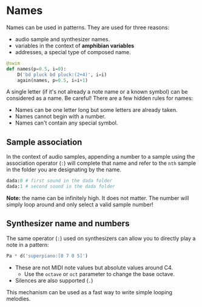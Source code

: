 # Names

Names can be used in patterns. They are used for three reasons:
- audio sample and synthesizer names.
- variables in the context of **amphibian variables**
- addresses, a special type of composed name.

```python 
@swim
def names(p=0.5, i=0):
    D('bd pluck bd pluck:(2+4)', i=i)
    again(names, p=0.5, i=i+1)
```

A single letter (if it's not already a note name or a known symbol) can be considered as a name.
Be careful! There are a few hidden rules for names:
- Names can be one letter long but some letters are already taken.
- Names cannot begin with a number.
- Names can't contain any special symbol.

## Sample association

In the context of audio samples, appending a number to a sample using the association operator (`:`) will
complete that name and refer to the `nth` sample in the folder you are designating by the name.

```python
dada:0 # first sound in the dada folder
dada:1 # second sound in the dada folder
```

**Note:** the name can be infinitely high. It does not matter. The number will simply loop around and
only select a valid sample number!

## Synthesizer name and numbers

The same operator (`:`) used on synthesizers can allow you to directly play a note in a pattern:
```python
Pa * d('superpiano:[0 7 0 5]')
```

- These are not MIDI note values but absolute values around C4.
  - Use the `octave` or `oct` parameter to change the base octave.
- Silences are also supported (`.`)

This mechanism can be used as a fast way to write simple looping melodies.
